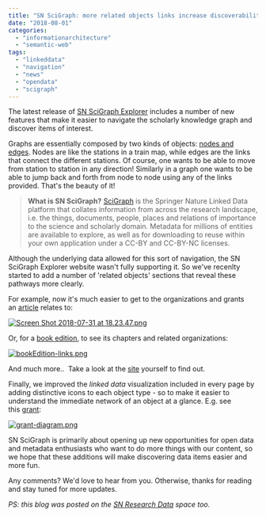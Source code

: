```yaml
---
title: "SN SciGraph: more related objects links increase discoverability of content"
date: "2018-08-01"
categories: 
  - "informationarchitecture"
  - "semantic-web"
tags: 
  - "linkeddata"
  - "navigation"
  - "news"
  - "opendata"
  - "scigraph"
---
```


The latest release of [SN SciGraph Explorer](https://scigraph.springernature.com/explorer)  includes a number of new features that make it easier to navigate the scholarly knowledge graph and discover items of interest.

Graphs are essentially composed by two kinds of objects: [nodes and edges](https://en.wikipedia.org/wiki/Graph_theory). Nodes are like the stations in a train map, while edges are the links that connect the different stations. 
Of course,  one wants to be able to move from station to station in any direction! Similarly in a graph one wants to be able to jump back and forth from node to node using any of the links provided. That's the beauty of it!


> **What is SN SciGraph?** [SciGraph](https://scigraph.springernature.com/explorer) is the Springer Nature Linked Data platform that collates information from across the research landscape, i.e. the things, documents, people, places and relations of importance to the science and scholarly domain. Metadata for millions of entities are available to explore, as well as for downloading to reuse within your own application under a CC-BY and CC-BY-NC licenses.


Although the underlying data allowed for this sort of navigation, the SN SciGraph Explorer website wasn't fully supporting it. So we've recenlty started to add a number of 'related objects' sections that reveal these pathways more clearly.

For example, now it's much easier to get to the organizations and grants an [article](https://scigraph.springernature.com/things/articles/847fd3229b37409e49155ed96d3aabd4) relates to:

[![Screen Shot 2018-07-31 at 18.23.47.png](/media/static/blog_img/Screen-Shot-2018-07-31-at-18.23.47.png)](/media/static/blog_img/Screen-Shot-2018-07-31-at-18.23.47.png)

Or, for a [book edition](https://scigraph.springernature.com/things/book-editions/3101c98cc1558e4fd4e533e8b7caad87), to see its chapters and related organizations:

[![bookEdition-links.png](/media/static/blog_img/bookEdition-links.png)](/media/static/blog_img/bookEdition-links.png)

And much more..  Take a look at the [site](https://scigraph.springernature.com/explorer) yourself to find out.

Finally, we improved the _linked data_ visualization included in every page by adding distinctive icons to each object type - so to make it easier to understand the immediate network of an object at a glance. E.g. see this [grant](https://scigraph.springernature.com/things/grants/c741f014f7e20fdd3bd510aac2c16693):

[![grant-diagram.png](/media/static/blog_img/grant-diagram.png)](/media/static/blog_img/grant-diagram.png)

SN SciGraph is primarily about opening up new opportunities for open data and metadata enthusiasts who want to do more things with our content, so we hope that these additions will make discovering data items easier and more fun.

Any comments? We'd love to hear from you. Otherwise, thanks for reading and stay tuned for more updates.

_PS: this blog was posted on the [SN Research Data](https://researchdata.springernature.com/users/82895-sn-scigraph/posts/37235-sn-scigraph-latest-website-release-make-it-easier-to-discover-related-content) space too._
